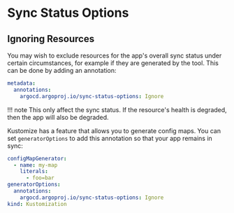 # Sync Status Options

## Ignoring Resources

You may wish to exclude resources for the app's overall sync status under certain circumstances, for example if they are generated by the tool. This can be done by adding an annotation:

```yaml
metadata:
  annotations:
    argocd.argoproj.io/sync-status-options: Ignore
```

!!! note
    This only affect the sync status. If the resource's health is degraded, then the app will also be degraded.

Kustomize has a feature that allows you to generate config maps. You can set `generatorOptions` to add this annotation so that your app remains in sync:

```yaml
configMapGenerator:
  - name: my-map
    literals:
      - foo=bar
generatorOptions:
  annotations:
    argocd.argoproj.io/sync-status-options: Ignore
kind: Kustomization
``` 